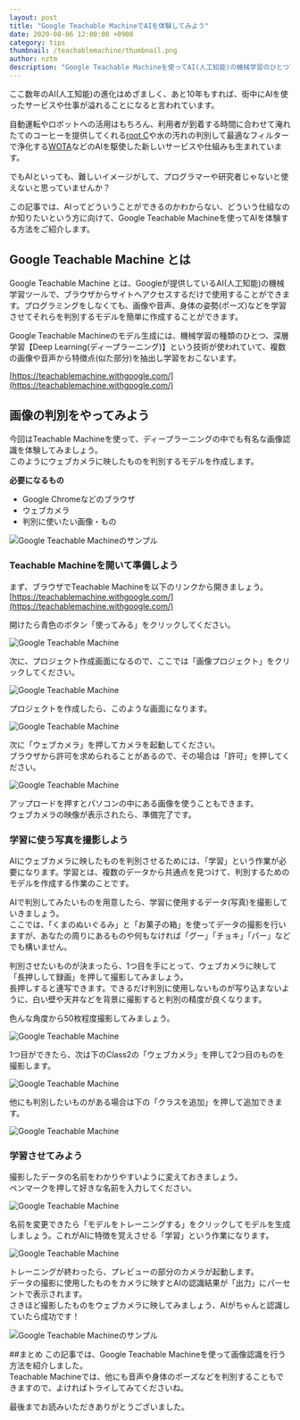 ```yaml
---
layout: post
title: "Google Teachable MachineでAIを体験してみよう"
date: 2020-08-06 12:00:00 +0900
category: tips
thumbnail: /teachablemachine/thumbnail.png
author: nztm
description: "Google Teachable Machineを使ってAI(人工知能)の機械学習のひとつでもある画像認識をブラウザから簡単に体験してみよう。Google Teachable Machineを使えばプログラミングをする必要はなく、どなたでも簡単にAI(人工知能)を使うことができます。"
---
```


ここ数年のAI(人工知能)の進化はめざましく、あと10年もすれば、街中にAIを使ったサービスや仕事が溢れることになると言われています。

自動運転やロボットへの活用はもちろん、利用者が到着する時間に合わせて淹れたてのコーヒーを提供してくれる[root C](https://rootc.cafe/)や水の汚れの判別して最適なフィルターで浄化する[WOTA](https://wota.co.jp/)などのAIを駆使した新しいサービスや仕組みも生まれています。

でもAIといっても、難しいイメージがして、プログラマーや研究者じゃないと使えないと思っていませんか？

この記事では、AIってどういうことができるのかわからない、どういう仕組なのか知りたいという方に向けて、Google Teachable Machineを使ってAIを体験する方法をご紹介します。

## Google Teachable Machine とは

Google Teachable Machine とは、Googleが提供しているAI(人工知能)の機械学習ツールで、ブラウザからサイトへアクセスするだけで使用することができます。プログラミングをしなくても、画像や音声、身体の姿勢(ポーズ)などを学習させてそれらを判別するモデルを簡単に作成することができます。

Google Teachable Machineのモデル生成には、機械学習の種類のひとつ、深層学習【Deep Learning(ディープラーニング)】という技術が使われていて、複数の画像や音声から特徴点(似た部分)を抽出し学習をおこないます。

[https://teachablemachine.withgoogle.com/](https://teachablemachine.withgoogle.com/)

## 画像の判別をやってみよう
今回はTeachable Machineを使って、ディープラーニングの中でも有名な画像認識を体験してみましょう。  
このようにウェブカメラに映したものを判別するモデルを作成します。

**必要になるもの**

- Google Chromeなどのブラウザ
- ウェブカメラ
- 判別に使いたい画像・もの

![Google Teachable Machineのサンプル](sample.gif)

### Teachable Machineを開いて準備しよう

まず、ブラウザでTeachable Machineを以下のリンクから開きましょう。  
[https://teachablemachine.withgoogle.com/](https://teachablemachine.withgoogle.com/)

開けたら青色のボタン「使ってみる」をクリックしてください。

![Google Teachable Machine](0001.png)

次に、プロジェクト作成画面になるので、ここでは「画像プロジェクト」をクリックしてください。

![Google Teachable Machine](0002.png)

プロジェクトを作成したら、このような画面になります。

![Google Teachable Machine](0003.png)

次に「ウェブカメラ」を押してカメラを起動してください。  
ブラウザから許可を求められることがあるので、その場合は「許可」を押してください。

![Google Teachable Machine](0004.png)

アップロードを押すとパソコンの中にある画像を使うこともできます。  
ウェブカメラの映像が表示されたら、準備完了です。

### 学習に使う写真を撮影しよう
AIにウェブカメラに映したものを判別させるためには、「学習」という作業が必要になります。学習とは、複数のデータから共通点を見つけて、判別するためのモデルを作成する作業のことです。

AIで判別してみたいものを用意したら、学習に使用するデータ(写真)を撮影していきましょう。  
ここでは、「くまのぬいぐるみ」と「お菓子の箱」を使ってデータの撮影を行いますが、あなたの周りにあるものや何もなければ「グー」「チョキ」「パー」などでも構いません。

判別させたいものが決まったら、1つ目を手にとって、ウェブカメラに映して「長押しして録画」を押して撮影してみましょう。  
長押しすると連写できます。できるだけ判別に使用しないものが写り込まないように、白い壁や天井などを背景に撮影すると判別の精度が良くなります。

色んな角度から50枚程度撮影してみましょう。

![Google Teachable Machine](0005.png)

1つ目ができたら、次は下のClass2の「ウェブカメラ」を押して2つ目のものを撮影します。

![Google Teachable Machine](0006.png)

他にも判別したいものがある場合は下の「クラスを追加」を押して追加できます。

![Google Teachable Machine](0007.png)

### 学習させてみよう
撮影したデータの名前をわかりやすいように変えておきましょう。  
ペンマークを押して好きな名前を入力してください。

![Google Teachable Machine](0008.png)

名前を変更できたら「モデルをトレーニングする」をクリックしてモデルを生成しましょう。これがAIに特徴を覚えさせる「学習」という作業になります。

![Google Teachable Machine](0009.png)

トレーニングが終わったら、プレビューの部分のカメラが起動します。  
データの撮影に使用したものをカメラに映すとAIの認識結果が「出力」にパーセントで表示されます。  
さきほど撮影したものをウェブカメラに映してみましょう、AIがちゃんと認識していたら成功です！

![Google Teachable Machineのサンプル](sample.gif)

##まとめ
この記事では、Google Teachable Machineを使って画像認識を行う方法を紹介しました。  
Teachable Machineでは、他にも音声や身体のポーズなどを判別することもできますので、よければトライしてみてくださいね。

最後までお読みいただきありがとうございました。
